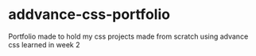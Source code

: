 # addvance-css-portfolio
Portfolio made to hold my css projects made from scratch using advance css learned in week 2 

